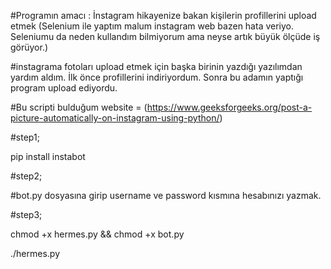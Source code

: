 #Programın amacı : İnstagram hikayenize bakan kişilerin profillerini upload etmek (Selenium ile yaptım malum instagram web bazen hata veriyo. Seleniumu da neden kullandım bilmiyorum ama neyse artık büyük ölçüde iş görüyor.)

#instagrama fotoları upload etmek için başka birinin yazdığı yazılımdan yardım aldım. İlk önce profillerini indiriyordum. Sonra bu adamın yaptığı program upload ediyordu.

#Bu scripti bulduğum website = (https://www.geeksforgeeks.org/post-a-picture-automatically-on-instagram-using-python/)

#step1;

pip install instabot

#step2;

#bot.py dosyasına girip username ve password kısmına hesabınızı yazmak.

#step3;

chmod +x hermes.py && chmod +x bot.py

./hermes.py
